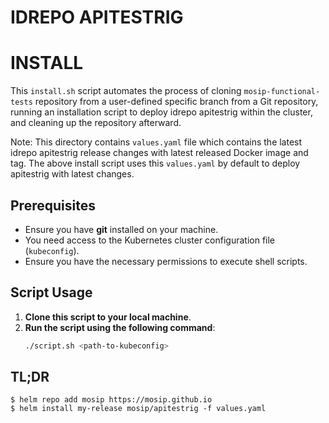 # IDREPO APITESTRIG

# INSTALL

This `install.sh` script automates the process of cloning `mosip-functional-tests` repository from a user-defined specific branch from a Git repository, running an installation script to deploy idrepo apitestrig within the cluster, and cleaning up the repository afterward.

Note: This directory contains `values.yaml` file which contains the latest idrepo apitestrig release changes with latest released Docker image and tag. The above install script uses this `values.yaml` by default to deploy apitestrig with latest changes.

## Prerequisites

- Ensure you have **git** installed on your machine.
- You need access to the Kubernetes cluster configuration file (`kubeconfig`).
- Ensure you have the necessary permissions to execute shell scripts.

## Script Usage

1. **Clone this script to your local machine**.
2. **Run the script using the following command**:
   ```bash
   ./script.sh <path-to-kubeconfig>
   ```

## TL;DR

```console
$ helm repo add mosip https://mosip.github.io
$ helm install my-release mosip/apitestrig -f values.yaml
```
